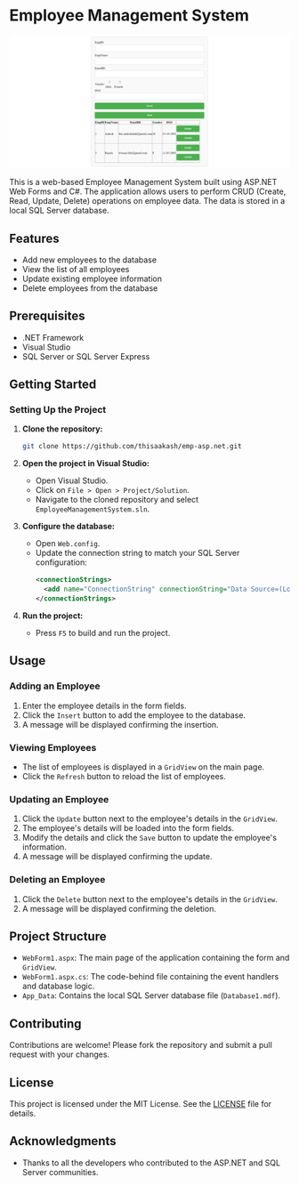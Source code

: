 
# Employee Management System

![thisaakash - ASP.NET EMP PROJECT](https://raw.githubusercontent.com/thisaakash/emp-asp.net/master/image.png)

This is a web-based Employee Management System built using ASP.NET Web Forms and C#. The application allows users to perform CRUD (Create, Read, Update, Delete) operations on employee data. The data is stored in a local SQL Server database.

## Features

- Add new employees to the database
- View the list of all employees
- Update existing employee information
- Delete employees from the database

## Prerequisites

- .NET Framework
- Visual Studio
- SQL Server or SQL Server Express

## Getting Started

### Setting Up the Project

1. **Clone the repository:**
   ```sh
   git clone https://github.com/thisaakash/emp-asp.net.git
   ```

2. **Open the project in Visual Studio:**
   - Open Visual Studio.
   - Click on `File > Open > Project/Solution`.
   - Navigate to the cloned repository and select `EmployeeManagementSystem.sln`.

3. **Configure the database:**
   - Open `Web.config`.
   - Update the connection string to match your SQL Server configuration:
     ```xml
     <connectionStrings>
       <add name="ConnectionString" connectionString="Data Source=(LocalDB)\MSSQLLocalDB;AttachDbFilename=|DataDirectory|\Database1.mdf;Integrated Security=True" providerName="System.Data.SqlClient" />
     </connectionStrings>
     ```

4. **Run the project:**
   - Press `F5` to build and run the project.

## Usage

### Adding an Employee

1. Enter the employee details in the form fields.
2. Click the `Insert` button to add the employee to the database.
3. A message will be displayed confirming the insertion.

### Viewing Employees

- The list of employees is displayed in a `GridView` on the main page.
- Click the `Refresh` button to reload the list of employees.

### Updating an Employee

1. Click the `Update` button next to the employee's details in the `GridView`.
2. The employee's details will be loaded into the form fields.
3. Modify the details and click the `Save` button to update the employee's information.
4. A message will be displayed confirming the update.

### Deleting an Employee

1. Click the `Delete` button next to the employee's details in the `GridView`.
2. A message will be displayed confirming the deletion.

## Project Structure

- `WebForm1.aspx`: The main page of the application containing the form and `GridView`.
- `WebForm1.aspx.cs`: The code-behind file containing the event handlers and database logic.
- `App_Data`: Contains the local SQL Server database file (`Database1.mdf`).

## Contributing

Contributions are welcome! Please fork the repository and submit a pull request with your changes.

## License

This project is licensed under the MIT License. See the [LICENSE](LICENSE) file for details.

## Acknowledgments

- Thanks to all the developers who contributed to the ASP.NET and SQL Server communities.
